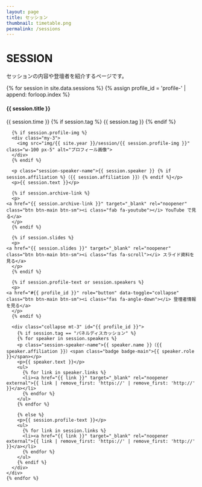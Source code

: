```yaml
---
layout: page
title: セッション
thumbnail: timetable.png
permalink: /sessions
---
```


<div class="container mt-5">
  <div class="row">
    <div class="col-md-6 offset-md-3 col-12">
      <h1>SESSION</h1>
      <p>セッションの内容や登壇者を紹介するページです。</p>
    </div>
  </div>
  <div class="air"></div>
<!-- 
  <div id='timetable'></div>
  <br>
  <h5>当日のタイムテーブル</h5>
  <img src='/img/timetable.png' alt='タイムテーブル' width='100%' />
  <div class="col-md-8 offset-md-2 mb-5">
  <ul class="list-style-none">
    <li><a href="https://youtu.be/YzSutW3ibrE?t=885" target="_blank" rel="noopener"><i class="fab fa-youtube"></i> 午前のアーカイブ配信を見る</a></li>
    <li><a href="https://youtu.be/u81WfIKxTpw?t=888" target="_blank" rel="noopener"><i class="fab fa-youtube"></i> 午後のアーカイブ配信を見る</a></li>
  </ul>
  </div>
  <br>
  <br>
  <br> -->

  <div class="row text-left">
    {% for session in site.data.sessions %}
      {% assign profile_id = 'profile-' | append: forloop.index %}
    <div class="col-md-6 col-12 p-3" id="{{data.title}}">
      <h4 class="ws-title">{{ session.title }}</h4>
      <p>
        {{ session.time }}
        {% if session.tag %}
        <span class="badge badge-ws">{{ session.tag }}</span>
        {% endif %}
      </p>

      {% if session.profile-img %}
      <div class="my-3">
        <img src="img/{{ site.year }}/session/{{ session.profile-img }}" class="w-100 px-5" alt="プロフィール画像">
      </div>
      {% endif %}

      <p class="session-speaker-name">{{ session.speaker }} {% if session.affiliation %}（{{ session.affiliation }}）{% endif %}</p>
      <p>{{ session.text }}</p>

      {% if session.archive-link %}
      <p>
	<a href="{{ session.archive-link }}" target="_blank" rel="noopener" class="btn btn-main btn-sm"><i class="fab fa-youtube"></i> YouTube で見る</a>
      </p>
      {% endif %}

      {% if session.slides %}
      <p>
	<a href="{{ session.slides }}" target="_blank" rel="noopener" class="btn btn-main btn-sm"><i class="fas fa-scroll"></i> スライド資料を見る</a>
      </p>
      {% endif %}

      {% if session.profile-text or session.speakers %}
      <p>
	<a href="#{{ profile_id }}" role="button" data-toggle="collapse" class="btn btn-main btn-sm"><i class="fas fa-angle-down"></i> 登壇者情報を見る</a>
      </p>
      {% endif %}

      <div class="collapse mt-3" id="{{ profile_id }}">
        {% if session.tag == "パネルディスカッション" %}
        {% for speaker in session.speakers %}
        <p class="session-speaker-name">{{ speaker.name }}（{{ speaker.affiliation }}）<span class="badge badge-main">{{ speaker.role }}</span></p>
        <p>{{ speaker.text }}</p>
        <ul>
          {% for link in speaker.links %}
          <li><a href="{{ link }}" target="_blank" rel="noopener external">{{ link | remove_first: 'https://' | remove_first: 'http://' }}</a></li>
          {% endfor %}
        </ul>
        {% endfor %}

        {% else %}
        <p>{{ session.profile-text }}</p>
        <ul>
          {% for link in session.links %}
          <li><a href="{{ link }}" target="_blank" rel="noopener external">{{ link | remove_first: 'https://' | remove_first: 'http://' }}</a></li>
          {% endfor %}
        </ul>
        {% endif %}
      </div>
    </div>
    {% endfor %}
  </div>
</div>
